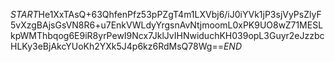 $START$He1XxTAsQ+63QhfenPfz53pPZgT4m1LXVbj6/iJ0iYVk1jP3sjVyPsZlyF5vXzgBAjsGsVN8R6+u7EnkVWLdyYrgsnAvNtjmoomL0xPK9UO8wZ71MESLkpWMThbqog6E9iR8yrPewI9Ncx7JklJvIHNwiduchKH039opL3Guyr2eJzzbcHLKy3eBjAkcYUoKh2YXk5J4p6kz6RdMsQ78Wg==$END$